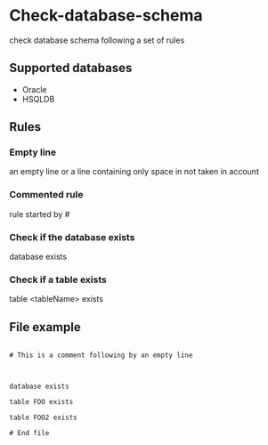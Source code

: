 # Check-database-schema
check database schema following a set of rules

## Supported databases
* Oracle
* HSQLDB

## Rules

### Empty line
an empty line or a line containing only space in not taken in account

### Commented rule
rule started by #

### Check if the database exists
database exists

### Check if a table exists
table &lt;tableName&gt; exists

## File example

<code>
# This is a comment following by an empty line<br>
<br>
database exists<br>
table FOO exists<br>
table FOO2 exists<br>
# End file<br>
</code>


